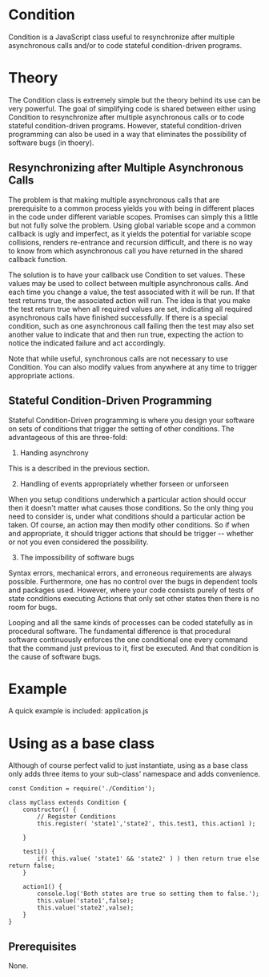 
# Condition

Condition is a JavaScript class useful to resynchronize after multiple asynchronous calls and/or to code stateful condition-driven programs.

# Theory

The Condition class is extremely simple but the theory behind its use can be very powerful.  The goal of simplifying code is shared between either using Condition to resynchronize after multiple asynchronous calls or to code stateful condition-driven programs.  However, stateful condition-driven programming can also be used in a way that eliminates the possibility of software bugs (in thoery).

## Resynchronizing after Multiple Asynchronous Calls

The problem is that making multiple asynchronous calls that are prerequisite to a common process yields you with being in different places in the code under different variable scopes.  Promises can simply this a little but not fully solve the problem.  Using global variable scope and a common callback is ugly and imperfect, as it yields the potential for variable scope collisions, renders re-entrance and recursion difficult, and there is no way to know from which asynchronous call you have returned in the shared callback function.

The solution is to have your callback use Condition to set values.  These values may be used to collect between multiple asynchronous calls.  And each time you change a value, the test associated with it will be run.  If that test returns true, the associated action will run.  The idea is that you make the test return true when all required values are set, indicating all required asynchronous calls have finished successfully.  If there is a special condition, such as one asynchronous call failing then the test may also set another value to indicate that and then run true, expecting the action to notice the indicated failure and act accordingly. 

Note that while useful, synchronous calls are not necessary to use Condition.  You can also modify values from anywhere at any time to trigger appropriate actions.  

## Stateful Condition-Driven Programming

Stateful Condition-Driven programming is where you design your software on sets of conditions that trigger the setting of other conditions.  The advantageous of this are three-fold: 

1. Handing asynchrony

This is a described in the previous section.

2. Handling of events appropriately whether forseen or unforseen

When you setup conditions underwhich a particular action should occur then it doesn't matter what causes those conditions.  So the only thing you need to consider is, under what conditions should a particular action be taken.  Of course, an action may then modify other conditions.  So if when and appropriate, it should trigger actions that should be trigger -- whether or not you even considered the possibility.

3. The impossibility of software bugs

Syntax errors, mechanical errors, and erroneous requirements are always possible.  Furthermore, one has no control over the bugs in dependent tools and packages used.  However, where your code consists purely of tests of state conditions executing Actions that only set other states then there is no room for bugs. 

Looping and all the same kinds of processes can be coded statefully as in procedural software.  The fundamental difference is that procedural software continuously enforces the one conditional one every command that the command just previous to it, first be executed.  And that condition is the cause of software bugs.

# Example

A quick example is included: application.js

# Using as a base class 

Although of course perfect valid to just instantiate, using as a base class only adds three items to your sub-class' namespace and adds convenience.


```
const Condition = require('./Condition');

class myClass extends Condition {
	constructor() {
		// Register Conditions
		this.register( 'state1','state2', this.test1, this.action1 );

	}

	test1() {
		if( this.value( 'state1' && 'state2' ) ) then return true else return false;
	}

	action1() {
		console.log('Both states are true so setting them to false.');
		this.value('state1',false);
		this.value('state2',valse);
	}
}
```


## Prerequisites

None.



